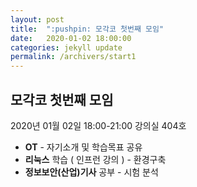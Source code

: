 ```yaml
---
layout: post
title:  ":pushpin: 모각코 첫번째 모임"
date:   2020-01-02 18:00:00
categories: jekyll update
permalink: /archivers/start1
---
```


## 모각코 첫번째 모임 ##

2020년 01월 02일 
18:00-21:00
강의실 404호

* **OT** - 자기소개 및 학습목표 공유
* **리눅스** 학습 ( 인프런 강의 ) - 환경구축
* **정보보안(산업)기사** 공부 - 시험 분석 
